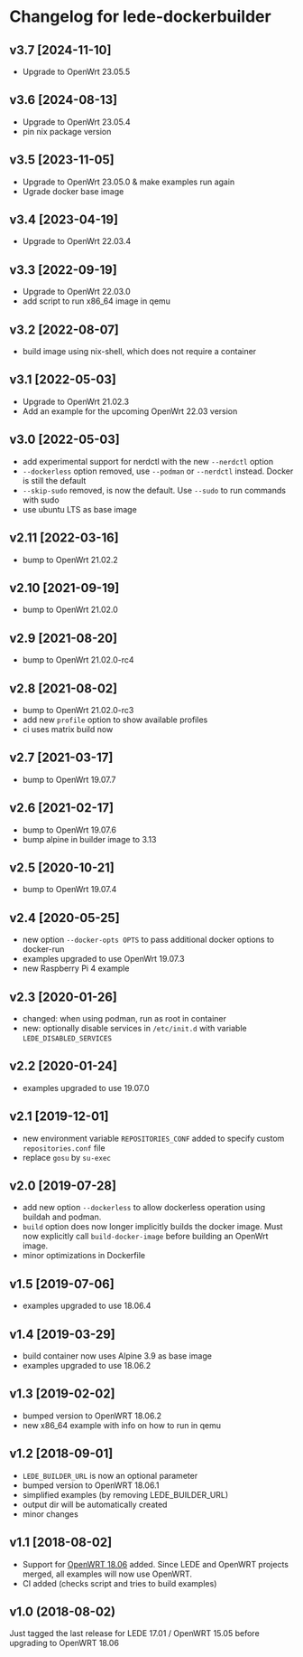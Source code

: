 # Changelog for lede-dockerbuilder

## v3.7 [2024-11-10]

* Upgrade to OpenWrt 23.05.5

## v3.6 [2024-08-13]

* Upgrade to OpenWrt 23.05.4
* pin nix package version

## v3.5 [2023-11-05]

* Upgrade to OpenWrt 23.05.0 & make examples run again
* Ugrade docker base image

## v3.4 [2023-04-19]

* Upgrade to OpenWrt 22.03.4

## v3.3 [2022-09-19]

* Upgrade to OpenWrt 22.03.0
* add script to run x86_64 image in qemu

## v3.2 [2022-08-07]

* build image using nix-shell, which does not require a container

## v3.1 [2022-05-03]

* Upgrade to OpenWrt 21.02.3
* Add an example for the upcoming OpenWrt 22.03 version

## v3.0 [2022-05-03]

* add experimental support for nerdctl with the new `--nerdctl` option
* `--dockerless` option removed, use `--podman` or `--nerdctl` instead.
  Docker is still the default
* `--skip-sudo` removed, is now the default. Use `--sudo` to run commands with
  sudo
* use ubuntu LTS as base image

## v2.11 [2022-03-16]

* bump to OpenWrt 21.02.2

## v2.10 [2021-09-19]

* bump to OpenWrt 21.02.0

## v2.9 [2021-08-20]

* bump to OpenWrt 21.02.0-rc4

## v2.8 [2021-08-02]

* bump to OpenWrt 21.02.0-rc3
* add new `profile` option to show available profiles
* ci uses matrix build now

## v2.7 [2021-03-17]

* bump to OpenWrt 19.07.7

## v2.6 [2021-02-17]

* bump to OpenWrt 19.07.6
* bump alpine in builder image to 3.13

## v2.5 [2020-10-21]

* bump to OpenWrt 19.07.4

## v2.4 [2020-05-25]

* new option `--docker-opts OPTS` to pass additional docker options to docker-run
* examples upgraded to use OpenWrt 19.07.3
* new Raspberry Pi 4 example

## v2.3 [2020-01-26]

* changed: when using podman, run as root in container
* new: optionally disable services in `/etc/init.d` with variable `LEDE_DISABLED_SERVICES`

## v2.2 [2020-01-24]

* examples upgraded to use 19.07.0

## v2.1 [2019-12-01]

* new environment variable `REPOSITORIES_CONF` added to specify custom
  `repositories.conf` file
* replace `gosu` by `su-exec`

## v2.0 [2019-07-28]

* add new option `--dockerless` to allow dockerless operation using buildah
  and podman.
* `build` option does now longer implicitly builds the docker image. Must now
  explicitly call `build-docker-image` before building an OpenWrt image.
* minor optimizations in Dockerfile

## v1.5 [2019-07-06]

* examples upgraded to use 18.06.4

## v1.4 [2019-03-29]

* build container now uses Alpine 3.9 as base image
* examples upgraded to use 18.06.2

## v1.3 [2019-02-02]

* bumped version to OpenWRT 18.06.2
* new x86_64 example with info on how to run in qemu

## v1.2 [2018-09-01]

* `LEDE_BUILDER_URL` is now an optional parameter
* bumped version to OpenWRT 18.06.1
* simplified examples (by removing LEDE_BUILDER_URL)
* output dir will be automatically created
* minor changes

## v1.1 [2018-08-02]

* Support for [OpenWRT 18.06](https://openwrt.org/releases/18.06/notes-18.06.0) added.
  Since LEDE and OpenWRT projects merged, all examples will now use OpenWRT.
* CI added (checks script and tries to build examples)

## v1.0 (2018-08-02)

Just tagged the last release for LEDE 17.01 / OpenWRT 15.05 before upgrading
to OpenWRT 18.06

